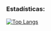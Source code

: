 ### Estadísticas:
[![Top Langs](https://github-readme-stats.vercel.app/api/top-langs/?username=victorManuelMarquez&layout=compact)](https://github.com/victorManuelMarquez/github-readme-stats)

<!--
**victorManuelMarquez/victorManuelMarquez** is a ✨ _special_ ✨ repository because its `README.md` (this file) appears on your GitHub profile.

Here are some ideas to get you started:

- 🔭 I’m currently working on ...
- 🌱 I’m currently learning ...
- 👯 I’m looking to collaborate on ...
- 🤔 I’m looking for help with ...
- 💬 Ask me about ...
- 📫 How to reach me: ...
- 😄 Pronouns: ...
- ⚡ Fun fact: ...
-->
